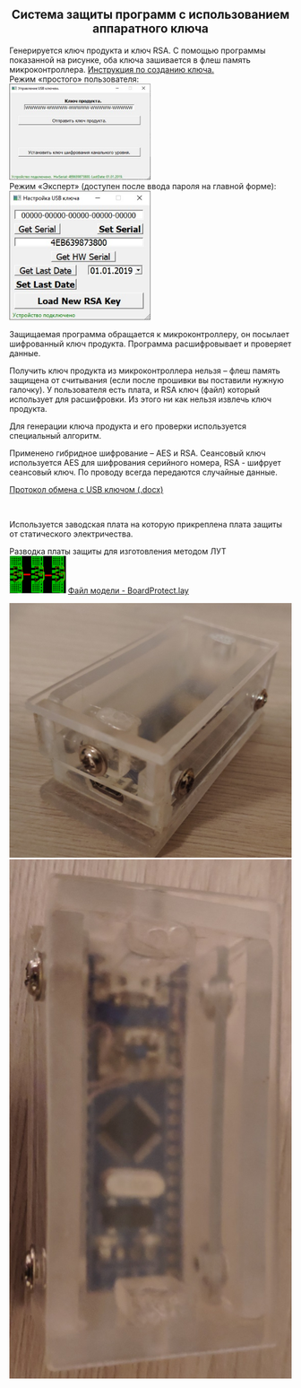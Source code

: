 <h2 align="center">Система защиты программ с использованием аппаратного ключа</h2>
<p>
Генерируется ключ продукта и ключ RSA.
С помощью программы показанной на рисунке, оба ключа зашивается в флеш память микроконтроллера.
<a href="./KeyProger/KeyProger.md">Инструкция по созданию ключа.</a>
<br>
Режим «простого» пользователя:<br>
<img src="./KeyProger/Images/EasyMode.jpg" width="50%"><br>
Режим «Эксперт» (доступен после ввода пароля на главной форме):<br>
<img src="./KeyProger/Images/ExpertMode.jpg" width="50%"><br>
</p>
<p>
Защищаемая программа обращается к микроконтроллеру, он посылает шифрованный ключ продукта. Программа расшифровывает и проверяет данные. 
</p>
<p>
Получить ключ продукта из микроконтроллера нельзя – флеш память защищена от считывания (если после прошивки вы поставили нужную галочку).
У пользователя есть плата, и RSA ключ (файл) который использует для расшифровки. Из этого ни как нельзя извлечь ключ продукта.
</p>
<p>
Для генерации ключа продукта и его проверки используется специальный алгоритм.
</p>
<p>
Применено гибридное шифрование – AES и RSA. Сеансовый ключ используется AES для шифрования серийного номера, RSA - шифрует сеансовый ключ. По проводу всегда передаются случайные данные.
</p>
<p>
<a href="./KeyProger/Протокол обмена с USB ключом.docx">Протокол обмена с USB ключом (.docx)</a>
</p>
<br>
<p align="left">
Используется заводская плата на которую прикреплена плата защиты от статического электричества.
</p>
<p align="left">
Разводка платы защиты для изготовления методом ЛУТ<br>
<img src="./Images/BoardProtect.png" width="20%">
<a href="./Images/BoardProtect.lay">Файл модели - BoardProtect.lay </a>
</p>
<p align="left">
<img src="./Images/hwkey1.jpg" width="100%">
<img src="./Images/hwkey.jpg" width="100%">
</p>